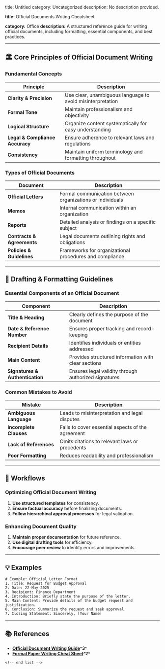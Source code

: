 title: Untitled
category: Uncategorized
description: No description provided.

**title:** Official Documents Writing Cheatsheet

**category:** Office
**description:** A structured reference guide for writing official documents, including formatting, essential components, and best practices.

---

## 🏛 **Core Principles of Official Document Writing**

### **Fundamental Concepts**

| Principle                             | Description                                                |
| ------------------------------------- | ---------------------------------------------------------- |
| **Clarity & Precision**         | Use clear, unambiguous language to avoid misinterpretation |
| **Formal Tone**                 | Maintain professionalism and objectivity                   |
| **Logical Structure**           | Organize content systematically for easy understanding     |
| **Legal & Compliance Accuracy** | Ensure adherence to relevant laws and regulations          |
| **Consistency**                 | Maintain uniform terminology and formatting throughout     |

### **Types of Official Documents**

| Document                         | Description                                               |
| -------------------------------- | --------------------------------------------------------- |
| **Official Letters**       | Formal communication between organizations or individuals |
| **Memos**                  | Internal communication within an organization             |
| **Reports**                | Detailed analysis or findings on a specific subject       |
| **Contracts & Agreements** | Legal documents outlining rights and obligations          |
| **Policies & Guidelines**  | Frameworks for organizational procedures and compliance   |

---

## 📝 **Drafting & Formatting Guidelines**

### **Essential Components of an Official Document**

| Component                             | Description                                          |
| ------------------------------------- | ---------------------------------------------------- |
| **Title & Heading**             | Clearly defines the purpose of the document          |
| **Date & Reference Number**     | Ensures proper tracking and record-keeping           |
| **Recipient Details**           | Identifies individuals or entities addressed         |
| **Main Content**                | Provides structured information with clear sections  |
| **Signatures & Authentication** | Ensures legal validity through authorized signatures |

### **Common Mistakes to Avoid**

| Mistake                      | Description                                       |
| ---------------------------- | ------------------------------------------------- |
| **Ambiguous Language** | Leads to misinterpretation and legal disputes     |
| **Incomplete Clauses** | Fails to cover essential aspects of the agreement |
| **Lack of References** | Omits citations to relevant laws or precedents    |
| **Poor Formatting**    | Reduces readability and professionalism           |

---

## 🔄 **Workflows**

### **Optimizing Official Document Writing**

1. **Use structured templates** for consistency.
2. **Ensure factual accuracy** before finalizing documents.
3. **Follow hierarchical approval processes** for legal validation.

### **Enhancing Document Quality**

1. **Maintain proper documentation** for future reference.
2. **Use digital drafting tools** for efficiency.
3. **Encourage peer review** to identify errors and improvements.

---

## 💡 **Examples**

```plaintext
# Example: Official Letter Format
1. Title: Request for Budget Approval  
2. Date: 22-May-2025  
3. Recipient: Finance Department  
4. Introduction: Briefly state the purpose of the letter.  
5. Main Content: Provide details of the budget request and justification.  
6. Conclusion: Summarize the request and seek approval.  
7. Closing Statement: Sincerely, [Your Name]  
```

---

## 📚 **References**

- **[Official Document Writing Guide](https://www.meistertask.com/blog/document-writing-step-by-step-with-templates)^3^**
- **[Formal Paper Writing Cheat Sheet](https://www.templateroller.com/template/616424/formal-paper-writing-cheat-sheet.html)^2^**

```
<!-- end list -->
```